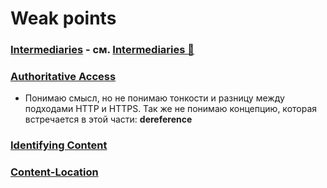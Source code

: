 # Weak points

### [Intermediaries](https://www.rfc-editor.org/rfc/rfc9110#name-intermediaries) - см. [Intermediaries 📂](./topics/intermediaries.md)

### [Authoritative Access](https://www.rfc-editor.org/rfc/rfc9110#name-authoritative-access)

- Понимаю смысл, но не понимаю тонкости и разницу между подходами HTTP и HTTPS. Так же не понимаю концепцию, которая встречается в этой части: **dereference**

### [Identifying Content](https://www.rfc-editor.org/rfc/rfc9110#name-identifying-content)

### [Content-Location](https://www.rfc-editor.org/rfc/rfc9110#name-content-location)
